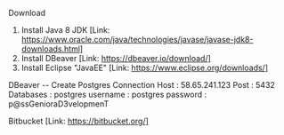 Download
1. Install Java 8 JDK [Link: https://www.oracle.com/java/technologies/javase/javase-jdk8-downloads.html]
2. Install DBeaver [Link: https://dbeaver.io/download/]
3. Install Eclipse "JavaEE" [Link: https://www.eclipse.org/downloads/]

DBeaver -- Create Postgres Connection
Host        : 58.65.241.123
Post        : 5432
Databases   : postgres
username    : postgres
password    : p@ssGenioraD3velopmenT

Bitbucket [Link: https://bitbucket.org/]